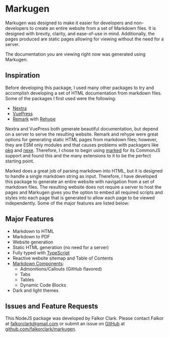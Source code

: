 # Markugen
Markugen was designed to make it easier for developers and non-developers to
create an entire website from a set of Markdown files. It is designed with 
brevity, clarity, and ease-of-use in mind. Additionally, the pages produced 
are static pages allowing for viewing without the need for a server.

The documentation you are viewing right now was generated using Markugen.

## Inspiration

Before developing this package, I used many other packages to try and accomplish
developing a set of HTML documentation from markdown files. Some of the packages
I first used were the following:

* [Nextra](https://nextra.site/)
* [VuePress](https://vuepress.vuejs.org/)
* [Remark](https://github.com/remarkjs/remark) with [Rehype](https://github.com/rehypejs/rehype)

Nextra and VuePress both generate beautiful documentation, but depend on a server
to serve the resulting website. Remark and rehype were great options for 
generating static HTML pages from markdown files; however, they are ESM only 
modules and that causes problems with packagers like 
[pkg](https://www.npmjs.com/package/pkg)
and [nexe](https://www.npmjs.com/package/nexe). Therefore, I chose to begin
using [marked](https://marked.js.org/) for its CommonJS support and found this
and the many extensions to it to be the perfect starting point.

Marked does a great job of parsing markdown into HTML, but it is designed to
handle a single markdown string as input. Therefore, I have developed this
package to generate an entire website with navigation from a set of markdown
files. The resulting website does not require a server to host the pages and 
Markugen gives you the option to embed all required scripts and styles into
each page that is generated to allow each page to be viewed independently. Some
of the major features are listed below:

## Major Features

* Markdown to HTML
* Markdown to PDF
* Website generation
* Static HTML generation (no need for a server)
* Fully typed with [TypeScript](https://www.typescriptlang.org/)
* Reactive website sitemap and Table of Contents
* [Markdown Components](./Features/Components.md):
  * Admonitions/Callouts (GitHub flavored)
  * Tabs
  * Tables
  * Dynamic Code Blocks
* Dark and light themes

## Issues and Feature Requests
This NodeJS package was developed by Falkor Clark. Please contact Falkor at
[falkorclark@gmail.com](mailto:falkorclark@gmail.com) or submit an issue
on [GitHub](https://github.com) at 
[github.com/falkorclark/markugen](https://github.com/falkorclark/markugen/issues).